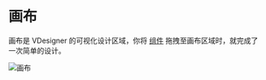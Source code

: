 
# 画布

画布是 VDesigner 的可视化设计区域，你将 [组件](./components.md) 拖拽至画布区域时，就完成了一次简单的设计。

![画布](/images/concept/drawings.png)